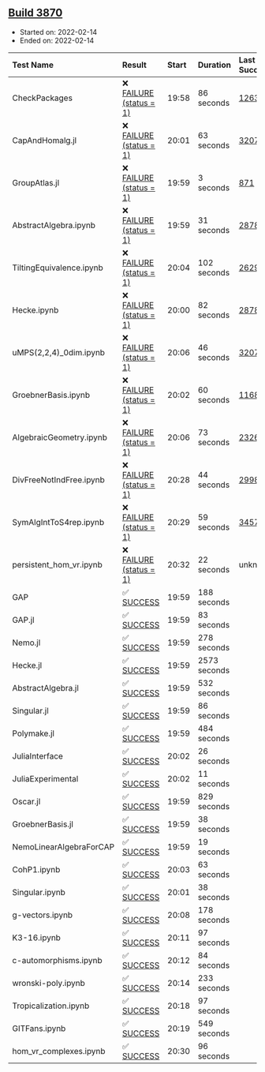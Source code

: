 ## [Build 3870](https://oscarci.mathematik.uni-kl.de/job/oscar-stable/3870/)

* Started on: 2022-02-14
* Ended on: 2022-02-14

| Test Name    | Result | Start | Duration | Last Success | First Failure |
|:-------------|:-------|:------|:---------|:-------------|:--------------|
| CheckPackages | ❌ [FAILURE (status = 1)](https://oscarci.mathematik.uni-kl.de/job/oscar-stable/3870/artifact/logs/build-3870/CheckPackages.log) | 19:58 | 86 seconds | [1263](https://oscarci.mathematik.uni-kl.de/job/oscar-stable/1263/) | [1264](https://oscarci.mathematik.uni-kl.de/job/oscar-stable/1264/) |
| CapAndHomalg.jl | ❌ [FAILURE (status = 1)](https://oscarci.mathematik.uni-kl.de/job/oscar-stable/3870/artifact/logs/build-3870/CapAndHomalg.jl.log) | 20:01 | 63 seconds | [3207](https://oscarci.mathematik.uni-kl.de/job/oscar-stable/3207/) | [3208](https://oscarci.mathematik.uni-kl.de/job/oscar-stable/3208/) |
| GroupAtlas.jl | ❌ [FAILURE (status = 1)](https://oscarci.mathematik.uni-kl.de/job/oscar-stable/3870/artifact/logs/build-3870/GroupAtlas.jl.log) | 19:59 | 3 seconds | [871](https://oscarci.mathematik.uni-kl.de/job/oscar-stable/871/) | [872](https://oscarci.mathematik.uni-kl.de/job/oscar-stable/872/) |
| AbstractAlgebra.ipynb | ❌ [FAILURE (status = 1)](https://oscarci.mathematik.uni-kl.de/job/oscar-stable/3870/artifact/logs/build-3870/AbstractAlgebra.ipynb.log) | 19:59 | 31 seconds | [2878](https://oscarci.mathematik.uni-kl.de/job/oscar-stable/2878/) | [2879](https://oscarci.mathematik.uni-kl.de/job/oscar-stable/2879/) |
| TiltingEquivalence.ipynb | ❌ [FAILURE (status = 1)](https://oscarci.mathematik.uni-kl.de/job/oscar-stable/3870/artifact/logs/build-3870/TiltingEquivalence.ipynb.log) | 20:04 | 102 seconds | [2629](https://oscarci.mathematik.uni-kl.de/job/oscar-stable/2629/) | [2630](https://oscarci.mathematik.uni-kl.de/job/oscar-stable/2630/) |
| Hecke.ipynb | ❌ [FAILURE (status = 1)](https://oscarci.mathematik.uni-kl.de/job/oscar-stable/3870/artifact/logs/build-3870/Hecke.ipynb.log) | 20:00 | 82 seconds | [2878](https://oscarci.mathematik.uni-kl.de/job/oscar-stable/2878/) | [2879](https://oscarci.mathematik.uni-kl.de/job/oscar-stable/2879/) |
| uMPS(2,2,4)_0dim.ipynb | ❌ [FAILURE (status = 1)](https://oscarci.mathematik.uni-kl.de/job/oscar-stable/3870/artifact/logs/build-3870/uMPS-2-2-4-_0dim.ipynb.log) | 20:06 | 46 seconds | [3207](https://oscarci.mathematik.uni-kl.de/job/oscar-stable/3207/) | [3208](https://oscarci.mathematik.uni-kl.de/job/oscar-stable/3208/) |
| GroebnerBasis.ipynb | ❌ [FAILURE (status = 1)](https://oscarci.mathematik.uni-kl.de/job/oscar-stable/3870/artifact/logs/build-3870/GroebnerBasis.ipynb.log) | 20:02 | 60 seconds | [1168](https://oscarci.mathematik.uni-kl.de/job/oscar-stable/1168/) | [1169](https://oscarci.mathematik.uni-kl.de/job/oscar-stable/1169/) |
| AlgebraicGeometry.ipynb | ❌ [FAILURE (status = 1)](https://oscarci.mathematik.uni-kl.de/job/oscar-stable/3870/artifact/logs/build-3870/AlgebraicGeometry.ipynb.log) | 20:06 | 73 seconds | [2326](https://oscarci.mathematik.uni-kl.de/job/oscar-stable/2326/) | [2327](https://oscarci.mathematik.uni-kl.de/job/oscar-stable/2327/) |
| DivFreeNotIndFree.ipynb | ❌ [FAILURE (status = 1)](https://oscarci.mathematik.uni-kl.de/job/oscar-stable/3870/artifact/logs/build-3870/DivFreeNotIndFree.ipynb.log) | 20:28 | 44 seconds | [2998](https://oscarci.mathematik.uni-kl.de/job/oscar-stable/2998/) | [2999](https://oscarci.mathematik.uni-kl.de/job/oscar-stable/2999/) |
| SymAlgIntToS4rep.ipynb | ❌ [FAILURE (status = 1)](https://oscarci.mathematik.uni-kl.de/job/oscar-stable/3870/artifact/logs/build-3870/SymAlgIntToS4rep.ipynb.log) | 20:29 | 59 seconds | [3457](https://oscarci.mathematik.uni-kl.de/job/oscar-stable/3457/) | [3458](https://oscarci.mathematik.uni-kl.de/job/oscar-stable/3458/) |
| persistent_hom_vr.ipynb | ❌ [FAILURE (status = 1)](https://oscarci.mathematik.uni-kl.de/job/oscar-stable/3870/artifact/logs/build-3870/persistent_hom_vr.ipynb.log) | 20:32 | 22 seconds | unknown | unknown |
| GAP | ✅ [SUCCESS](https://oscarci.mathematik.uni-kl.de/job/oscar-stable/3870/artifact/logs/build-3870/GAP.log) | 19:59 | 188 seconds |  |  |
| GAP.jl | ✅ [SUCCESS](https://oscarci.mathematik.uni-kl.de/job/oscar-stable/3870/artifact/logs/build-3870/GAP.jl.log) | 19:59 | 83 seconds |  |  |
| Nemo.jl | ✅ [SUCCESS](https://oscarci.mathematik.uni-kl.de/job/oscar-stable/3870/artifact/logs/build-3870/Nemo.jl.log) | 19:59 | 278 seconds |  |  |
| Hecke.jl | ✅ [SUCCESS](https://oscarci.mathematik.uni-kl.de/job/oscar-stable/3870/artifact/logs/build-3870/Hecke.jl.log) | 19:59 | 2573 seconds |  |  |
| AbstractAlgebra.jl | ✅ [SUCCESS](https://oscarci.mathematik.uni-kl.de/job/oscar-stable/3870/artifact/logs/build-3870/AbstractAlgebra.jl.log) | 19:59 | 532 seconds |  |  |
| Singular.jl | ✅ [SUCCESS](https://oscarci.mathematik.uni-kl.de/job/oscar-stable/3870/artifact/logs/build-3870/Singular.jl.log) | 19:59 | 86 seconds |  |  |
| Polymake.jl | ✅ [SUCCESS](https://oscarci.mathematik.uni-kl.de/job/oscar-stable/3870/artifact/logs/build-3870/Polymake.jl.log) | 19:59 | 484 seconds |  |  |
| JuliaInterface | ✅ [SUCCESS](https://oscarci.mathematik.uni-kl.de/job/oscar-stable/3870/artifact/logs/build-3870/JuliaInterface.log) | 20:02 | 26 seconds |  |  |
| JuliaExperimental | ✅ [SUCCESS](https://oscarci.mathematik.uni-kl.de/job/oscar-stable/3870/artifact/logs/build-3870/JuliaExperimental.log) | 20:02 | 11 seconds |  |  |
| Oscar.jl | ✅ [SUCCESS](https://oscarci.mathematik.uni-kl.de/job/oscar-stable/3870/artifact/logs/build-3870/Oscar.jl.log) | 19:59 | 829 seconds |  |  |
| GroebnerBasis.jl | ✅ [SUCCESS](https://oscarci.mathematik.uni-kl.de/job/oscar-stable/3870/artifact/logs/build-3870/GroebnerBasis.jl.log) | 19:59 | 38 seconds |  |  |
| NemoLinearAlgebraForCAP | ✅ [SUCCESS](https://oscarci.mathematik.uni-kl.de/job/oscar-stable/3870/artifact/logs/build-3870/NemoLinearAlgebraForCAP.log) | 19:59 | 19 seconds |  |  |
| CohP1.ipynb | ✅ [SUCCESS](https://oscarci.mathematik.uni-kl.de/job/oscar-stable/3870/artifact/logs/build-3870/CohP1.ipynb.log) | 20:03 | 63 seconds |  |  |
| Singular.ipynb | ✅ [SUCCESS](https://oscarci.mathematik.uni-kl.de/job/oscar-stable/3870/artifact/logs/build-3870/Singular.ipynb.log) | 20:01 | 38 seconds |  |  |
| g-vectors.ipynb | ✅ [SUCCESS](https://oscarci.mathematik.uni-kl.de/job/oscar-stable/3870/artifact/logs/build-3870/g-vectors.ipynb.log) | 20:08 | 178 seconds |  |  |
| K3-16.ipynb | ✅ [SUCCESS](https://oscarci.mathematik.uni-kl.de/job/oscar-stable/3870/artifact/logs/build-3870/K3-16.ipynb.log) | 20:11 | 97 seconds |  |  |
| c-automorphisms.ipynb | ✅ [SUCCESS](https://oscarci.mathematik.uni-kl.de/job/oscar-stable/3870/artifact/logs/build-3870/c-automorphisms.ipynb.log) | 20:12 | 84 seconds |  |  |
| wronski-poly.ipynb | ✅ [SUCCESS](https://oscarci.mathematik.uni-kl.de/job/oscar-stable/3870/artifact/logs/build-3870/wronski-poly.ipynb.log) | 20:14 | 233 seconds |  |  |
| Tropicalization.ipynb | ✅ [SUCCESS](https://oscarci.mathematik.uni-kl.de/job/oscar-stable/3870/artifact/logs/build-3870/Tropicalization.ipynb.log) | 20:18 | 97 seconds |  |  |
| GITFans.ipynb | ✅ [SUCCESS](https://oscarci.mathematik.uni-kl.de/job/oscar-stable/3870/artifact/logs/build-3870/GITFans.ipynb.log) | 20:19 | 549 seconds |  |  |
| hom_vr_complexes.ipynb | ✅ [SUCCESS](https://oscarci.mathematik.uni-kl.de/job/oscar-stable/3870/artifact/logs/build-3870/hom_vr_complexes.ipynb.log) | 20:30 | 96 seconds |  |  |
